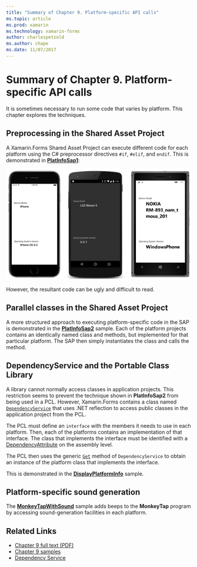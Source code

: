 ```yaml
---
title: "Summary of Chapter 9. Platform-specific API calls"
ms.topic: article
ms.prod: xamarin
ms.technology: xamarin-forms
author: charlespetzold
ms.author: chape
ms.date: 11/07/2017
---
```


# Summary of Chapter 9. Platform-specific API calls

It is sometimes necessary to run some code that varies by platform. This chapter explores the techniques.

## Preprocessing in the Shared Asset Project

A Xamarin.Forms Shared Asset Project can execute different code for each platform using the C# preprocessor directives `#if`, `#elif`, and `endif`. This is demonstrated in [**PlatInfoSap1**](https://github.com/xamarin/xamarin-forms-book-samples/tree/master/Chapter09/PlatInfoSap1):

[![Triple screenshot of variable formatted paragraph](images/ch09fg01-small.png "Device Model and Operating System")](images/ch09fg01-large.png#lightbox "Device Model and Operating System")

However, the resultant code can be ugly and difficult to read.

## Parallel classes in the Shared Asset Project

A more structured approach to executing platform-specific code in the SAP is demonstrated in the [**PlatInfoSap2**](https://github.com/xamarin/xamarin-forms-book-samples/tree/master/Chapter09/PlatInfoSap2) sample. Each of the platform projects contains an identically named class and methods, but implemented for that particular platform. The SAP then simply instantiates the class and calls the method.

## DependencyService and the Portable Class Library

A library cannot normally access classes in application projects. This restriction seems to prevent the technique shown in **PlatInfoSap2** from being used in a PCL. However, Xamarin.Forms contains a class named [`DependencyService`](https://developer.xamarin.com/api/type/Xamarin.Forms.DependencyService/) that uses .NET reflection to access public classes in the application project from the PCL.

The PCL must define an `interface` with the members it needs to use in each platform. Then, each of the platforms contains an implementation of that interface. The class that implements the interface must be identified with a [DependencyAttribute](https://developer.xamarin.com/api/type/Xamarin.Forms.DependencyAttribute/) on the assembly level.

The PCL then uses the generic [`Get`](https://developer.xamarin.com/api/member/Xamarin.Forms.DependencyService.Get{T}/p/Xamarin.Forms.DependencyFetchTarget/) method of `DependencyService` to obtain an instance of the platform class that implements the interface.

This is demonstrated in the [**DisplayPlatformInfo**](https://github.com/xamarin/xamarin-forms-book-samples/tree/master/Chapter09/DisplayPlatformInfo) sample.

## Platform-specific sound generation

The [**MonkeyTapWithSound**](https://github.com/xamarin/xamarin-forms-book-samples/tree/master/Chapter09/MonkeyTapWithSound) sample adds beeps to the **MonkeyTap** program by accessing sound-generation facilities in each platform.



## Related Links

- [Chapter 9 full text (PDF)](https://download.xamarin.com/developer/xamarin-forms-book/XamarinFormsBook-Ch09-Apr2016.pdf)
- [Chapter 9 samples](https://github.com/xamarin/xamarin-forms-book-samples/tree/master/Chapter09)
- [Dependency Service](~/xamarin-forms/app-fundamentals/dependency-service/index.md)

